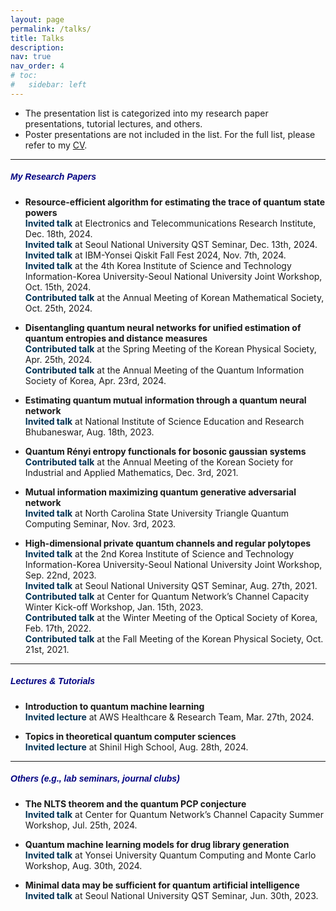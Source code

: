 ```yaml
---
layout: page
permalink: /talks/
title: Talks
description:
nav: true
nav_order: 4
# toc:
#   sidebar: left
---
```

- The presentation list is categorized into my research paper presentations, tutorial lectures, and others.
- Poster presentations are not included in the list. For the full list, please refer to my [CV](/cv).

---
##### **<span style="color:navy; font-family: Gill Sans, sans-serif;">My Research Papers</span>**
- **Resource-efficient algorithm for estimating the trace of quantum state powers**<br>
**<span style="color:#003153;">Invited talk</span>** at Electronics and Telecommunications Research Institute, Dec. 18th, 2024.<br>
**<span style="color:#003153;">Invited talk</span>** at Seoul National University QST Seminar, Dec. 13th, 2024.<br>
**<span style="color:#003153;">Invited talk</span>** at IBM-Yonsei Qiskit Fall Fest 2024, Nov. 7th, 2024.<br>
**<span style="color:#003153;">Invited talk</span>** at the 4th Korea Institute of Science and Technology Information-Korea University-Seoul National University Joint Workshop, Oct. 15th, 2024.<br>
**<span style="color:#003153;">Contributed talk</span>** at the Annual Meeting of Korean Mathematical Society, Oct. 25th, 2024.<br>

- **Disentangling quantum neural networks for unified estimation of quantum entropies and distance measures**<br>
**<span style="color:#003153;">Contributed talk</span>** at the Spring Meeting of the Korean Physical Society, Apr. 25th, 2024.<br>
**<span style="color:#003153;">Contributed talk</span>** at the Annual Meeting of the Quantum Information Society of Korea, Apr. 23rd, 2024.<br>

- **Estimating quantum mutual information through a quantum neural network**<br>
**<span style="color:#003153;">Invited talk</span>** at National Institute of Science Education and Research Bhubaneswar, Aug. 18th, 2023.<br>

- **Quantum Rényi entropy functionals for bosonic gaussian systems**<br>
**<span style="color:#003153;">Contributed talk</span>** at the Annual Meeting of the Korean Society for Industrial and Applied Mathematics, Dec. 3rd, 2021.<br>

- **Mutual information maximizing quantum generative adversarial network**<br>
**<span style="color:#003153;">Invited talk</span>** at North Carolina State University Triangle Quantum Computing Seminar, Nov. 3rd, 2023.<br>

- **High-dimensional private quantum channels and regular polytopes**<br>
**<span style="color:#003153;">Invited talk</span>** at the 2nd Korea Institute of Science and Technology Information-Korea University-Seoul National University Joint Workshop, Sep. 22nd, 2023.<br>
**<span style="color:#003153;">Invited talk</span>** at Seoul National University QST Seminar, Aug. 27th, 2021.<br>
**<span style="color:#003153;">Contributed talk</span>** at Center for Quantum Network’s Channel Capacity Winter Kick-off Workshop, Jan. 15th, 2023.<br>
**<span style="color:#003153;">Contributed talk</span>** at the Winter Meeting of the Optical Society of Korea, Feb. 17th, 2022.<br>
**<span style="color:#003153;">Contributed talk</span>** at the Fall Meeting of the Korean Physical Society, Oct. 21st, 2021.<br>

---
##### **<span style="color:navy; font-family: Gill Sans, sans-serif;">Lectures & Tutorials</span>**
- **Introduction to quantum machine learning**<br>
**<span style="color:#003153;">Invited lecture</span>** at AWS Healthcare & Research Team, Mar. 27th, 2024.<br>

- **Topics in theoretical quantum computer sciences**<br>
**<span style="color:#003153;">Invited lecture</span>** at Shinil High School, Aug. 28th, 2024.<brs>

---
##### **<span style="color:navy; font-family: Gill Sans, sans-serif;">Others (e.g., lab seminars, journal clubs)</span>**
- **The NLTS theorem and the quantum PCP conjecture**<br>
**<span style="color:#003153;">Invited talk</span>** at Center for Quantum Network’s Channel Capacity Summer Workshop, Jul. 25th, 2024.<br>

- **Quantum machine learning models for drug library generation**<br>
**<span style="color:#003153;">Invited talk</span>** at Yonsei University Quantum Computing and Monte Carlo Workshop, Aug. 30th, 2024.<br>

- **Minimal data may be sufficient for quantum artificial intelligence**<br>
**<span style="color:#003153;">Invited talk</span>** at Seoul National University QST Seminar, Jun. 30th, 2023.<br>